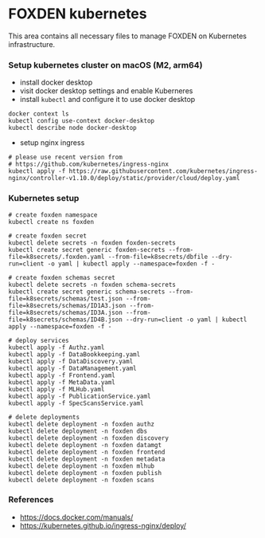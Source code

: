 # FOXDEN kubernetes
This area contains all necessary files to manage FOXDEN on Kubernetes
infrastructure.

### Setup kubernetes cluster on macOS (M2, arm64)
- install docker desktop
- visit docker desktop settings and enable Kuberneres
- install `kubectl` and configure it to use docker desktop
```
docker context ls
kubectl config use-context docker-desktop
kubectl describe node docker-desktop
```
- setup nginx ingress

```
# please use recent version from
# https://github.com/kubernetes/ingress-nginx
kubectl apply -f https://raw.githubusercontent.com/kubernetes/ingress-nginx/controller-v1.10.0/deploy/static/provider/cloud/deploy.yaml
```


### Kubernetes setup
```
# create foxden namespace
kubectl create ns foxden

# create foxden secret
kubectl delete secrets -n foxden foxden-secrets
kubectl create secret generic foxden-secrets --from-file=k8secrets/.foxden.yaml --from-file=k8secrets/dbfile --dry-run=client -o yaml | kubectl apply --namespace=foxden -f -

# create foxden schemas secret
kubectl delete secrets -n foxden schema-secrets
kubectl create secret generic schema-secrets --from-file=k8secrets/schemas/test.json --from-file=k8secrets/schemas/ID1A3.json --from-file=k8secrets/schemas/ID3A.json --from-file=k8secrets/schemas/ID4B.json --dry-run=client -o yaml | kubectl apply --namespace=foxden -f -

# deploy services
kubectl apply -f Authz.yaml
kubectl apply -f DataBookkeeping.yaml
kubectl apply -f DataDiscovery.yaml
kubectl apply -f DataManagement.yaml
kubectl apply -f Frontend.yaml
kubectl apply -f MetaData.yaml
kubectl apply -f MLHub.yaml
kubectl apply -f PublicationService.yaml
kubectl apply -f SpecScansService.yaml

# delete deployments
kubectl delete deployment -n foxden authz
kubectl delete deployment -n foxden dbs
kubectl delete deployment -n foxden discovery
kubectl delete deployment -n foxden datamgt
kubectl delete deployment -n foxden frontend
kubectl delete deployment -n foxden metadata
kubectl delete deployment -n foxden mlhub
kubectl delete deployment -n foxden publish
kubectl delete deployment -n foxden scans
```

### References
- https://docs.docker.com/manuals/
- https://kubernetes.github.io/ingress-nginx/deploy/

